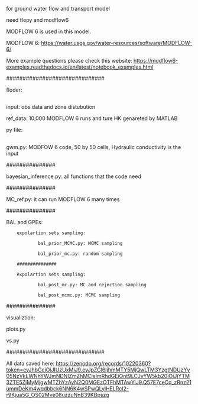 
for ground water flow and transport model

need flopy and modflow6

MODFLOW 6 is used in this model. 
        
MODFLOW 6:
        https://water.usgs.gov/water-resources/software/MODFLOW-6/
        
More example questions please check this website:
        https://modflow6-examples.readthedocs.io/en/latest/notebook_examples.html


##############################

floder:

##

input: obs data and zone distubution 

ref_data: 10,000 MODFLOW 6 runs and ture HK genareted by MATLAB

py file:

##

gwm.py: MODFOW 6 code, 50 by 50 cells, Hydraulic conductivity is the input

###############

bayesian_inference.py: all functions that the code need

###############

MC_ref.py: it can run MODFLOW 6 many times

###############

BAL and GPEs:

        expolartion sets sampling:
        
                bal_prior_MCMC.py: MCMC sampling
                
                bal_prior_mc.py: random sampling
                
        ###############
        
        expolartion sets sampling:
        
                bal_post_mc.py: MC and rejection sampling
                
                bal_post_mcmc.py: MCMC sampling

###############

visualiztion:

plots.py

vs.py


##############################




All data saved here:
https://zenodo.org/records/10220360?token=eyJhbGciOiJIUzUxMiJ9.eyJpZCI6IjhmMTY5MjQwLTM3YzgtNDUzYy05NzVkLWNhYWJmNDNlZmZhMCIsImRhdGEiOnt9LCJyYW5kb20iOiJjYTM3ZTE5ZjMyMjgwMTZhYzAyN2Q0MGEzOTFhMTAwYiJ9.Q57E7ceCq_zRnz21ummDeKm4wqdbbck6NN6K4wSPwQLylHELRcI2-r9Kjua5G_OS02Mve08uzzuNnB39KBpszg
